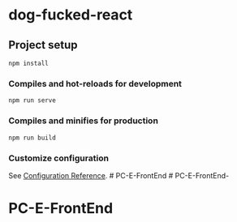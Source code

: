 # dog-fucked-react

## Project setup
```
npm install
```

### Compiles and hot-reloads for development
```
npm run serve
```

### Compiles and minifies for production
```
npm run build
```

### Customize configuration
See [Configuration Reference](https://cli.vuejs.org/config/).
#   P C - E - F r o n t E n d  
 # PC-E-FrontEnd-
# PC-E-FrontEnd
